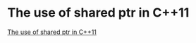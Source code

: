 # The use of shared ptr in C++11
[The use of shared ptr in C++11](https://aiwithcloud.com/2022/09/16/the_use_of_shared_ptr_in_c11/)